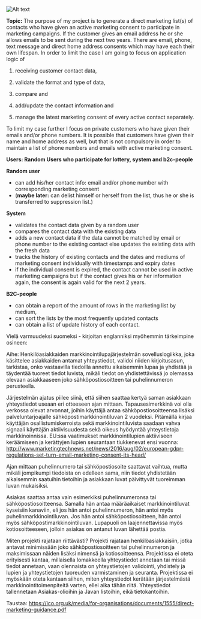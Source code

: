 ![Alt text](https://github.com/rikumleppanen/direct-marketing-list/blob/master/documentation/Class%20Diagram.png "Class Diagram")

__Topic:__ The purpose of my project is to generate a direct marketing list(s) of contacts who have given an active marketing consent to participate in marketing campaigns. If the customer gives an email address he or she allows emails to be sent during the next two years. There are email, phone, text message and direct home address consents which may have each their own lifespan. In order to limit the case I am going to focus on application logic of 

1) receiving customer contact data, 

2) validate the format and type of data, 

3) compare and 

4) add/update the contact information and 

5) manage the latest marketing consent of every active contact separately. 

To limit my case further I focus on private customers who have given their emails and/or phone numbers. It is possible that customers have given their name and home address as well, but that is not compulsory in order to maintain a list of phone numbers and emails with active marketing consent.

__Users: Random Users who participate for lottery, system and b2c-people__

__Random user__
- can add his/her contact info: email and/or phone number with corresponding marketing consent
- (__maybe later:__ can delist himself or herself from the list, thus he or she is transferred to suppression list.)

__System__
- validates the contact data given by a random user
- compares the contact data with the existing data
- adds a new contact data if the data cannot be matched by email or phone number to the existing contact else updates the existing data with the fresh data
- tracks the history of existing contacts and the dates and mediums of marketing consent individually with timestamps and expiry dates
- if the individual consent is expired, the contact cannot be used in active marketing campaigns but if the contact gives his or her information again, the consent is again valid for the next 2 years.

__B2C-people__
- can obtain a report of the amount of rows in the marketing list by medium, 
- can sort the lists by the most frequently updated contacts 
- can obtain a list of update history of each contact.

Vielä varmuudeksi suomeksi - kirjoitan englanniksi myöhemmin tärkeimpine osineen:

Aihe: Henkilöasiakkaiden markkinointilupajärjestelmän sovelluslogiikka, joka käsittelee asiakkaiden antamat yhteystiedot, validoi niiden kirjoitusasun, tarkistaa, onko vastaavilla tiedoilla annettu aikaisemmin lupaa ja yhdistää ja täydentää tuoreet tiedot luvista, mikäli tiedot on yhdistettävissä jo olemassa olevaan asiakkaaseen joko sähköpostiosoitteen tai puhelinnumeron perusteella.

Järjestelmän ajatus piilee siinä, että siihen saattaa kertyä saman asiakkaan yhteystiedot useaan eri otteeseen ajan mittaan. Tapausesimerkkinä voi olla verkossa olevat arvonnat, joihin käyttäjä antaa sähköpostiosoitteensa lisäksi palveluntarjoajalle sähköpostimarkkinointiluvan 2 vuodeksi. Pitämällä kirjaa käyttäjän osallistumiskerroista sekä markkinointiluvista saadaan vahva signaali käyttäjän aktiivisuudesta sekä oikeus hyödyntää yhteystietoja markkinoinnissa.  EU:ssa vaatimukset markkinointilupien aktiiviseen keräämiseen ja kerättyjen lupien seurantaan tiukkenevat ensi vuonna: http://www.marketingtechnews.net/news/2016/aug/02/european-gdpr-regulations-set-turn-email-marketing-consent-its-head/

Ajan mittaan puhelinnumero tai sähköpostiosoite saattavat vaihtua, mutta mikäli jompikumpi tiedoista on edelleen sama, niin tiedot yhdistetään aikaisemmin saatuihin tietoihin ja asiakkaan luvat päivittyvät tuoreimman luvan mukaisiksi. 

Asiakas saattaa antaa vain esimerkiksi puhelinnumeronsa tai sähköpostiosoitteensa. Samalla hän antaa määräaikaiset markkinointiluvat kyseisiin kanaviin, eli jos hän antoi puhelinnumeron, hän antoi myös puhelinmarkkinointiluvan. Jos hän antoi sähköpostiosoitteen, hän antoi myös sähköpostimarkkinointiluvan. Lupapuoli on laajennettavissa myös kotiosoitteeseen, jolloin asiakas on antanut luvan lähettää postia.

Miten projekti rajataan riittävästi?
Projekti rajataan henkilöasiakkaisiin, jotka antavat minimissään joko sähköpostiosoitteen tai puhelinnumeron ja maksimissaan näiden lisäksi nimensä ja kotiosoitteensa. Projektissa ei oteta erityisesti kantaa, millaisella lomakkeella yhteystiedot annetaan tai missä tiedot annetaan, vaan olennaista on yhteystietojen validointi, yhdistely ja lupien ja yhteystietojen tuoreuden varmistaminen ja seuranta. Projektissa ei myöskään oteta kantaan siihen, miten yhteystiedot kerätään järjestelmästä markkinointitoimenpiteitä varten, ellei aika tähän riitä. Yhteystiedot tallennetaan Asiakas-olioihin ja Javan listoihin, eikä tietokantoihin.

Taustaa: https://ico.org.uk/media/for-organisations/documents/1555/direct-marketing-guidance.pdf 

